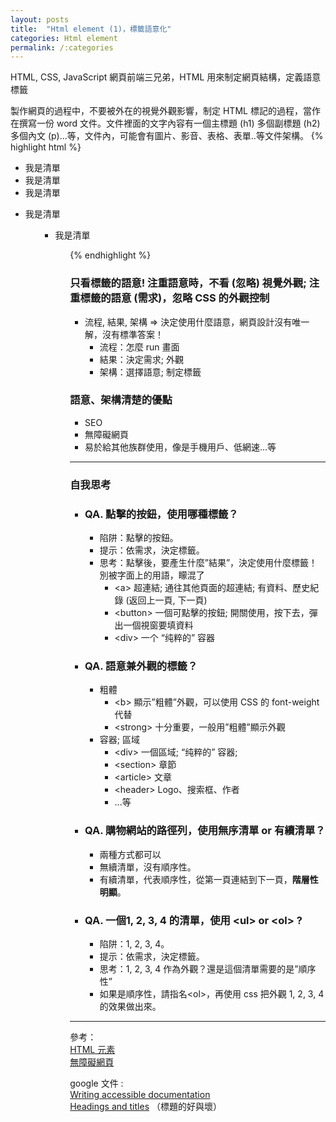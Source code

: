 ```yaml
---
layout: posts
title:  "Html element (1)，標籤語意化"
categories: Html element
permalink: /:categories
---
```

HTML, CSS, JavaScript 網頁前端三兄弟，HTML 用來制定網頁結構，定義語意標籤

製作網頁的過程中，不要被外在的視覺外觀影響，制定 HTML 標記的過程，當作在撰寫一份 word 文件。文件裡面的文字內容有一個主標題 (h1) 多個副標題 (h2) 多個內文 (p)...等，文件內，可能會有圖片、影音、表格、表單..等文件架構。
{% highlight html %}
<!-- 一份無序清單 -->
<!-- 快速產生： ul>li{我是清單}*3 -->
<ul>
  <li>我是清單</li>
  <li>我是清單</li>
  <li>我是清單</li>
</ul>

<!-- 兩份清單項目 -->
<ul>
  <li>我是清單</li>
<ul>

<ul>
  <li>我是清單</li>
<ul>
{% endhighlight %}

### 只看標籤的語意! 注重語意時，不看 (忽略) 視覺外觀; 注重標籤的語意 (需求)，忽略 CSS 的外觀控制
- 流程, 結果, 架構 ⇒  決定使用什麼語意，網頁設計沒有唯一解，沒有標準答案！
    - 流程：怎麼 run 畫面
    - 結果：決定需求; 外觀
    - 架構：選擇語意; 制定標籤

### 語意、架構清楚的優點
- SEO
- 無障礙網頁
- 易於給其他族群使用，像是手機用戶、低網速…等<br>

***
### 自我思考

- ### QA. 點擊的按鈕，使用哪種標籤？
    - 陷阱：點擊的按鈕。
    - 提示：依需求，決定標籤。
    - 思考：點擊後，要產生什麼”結果”，決定使用什麼標籤！別被字面上的用語，矇混了
        - \<a>         超連結; 通往其他頁面的超連結;  有資料、歷史紀錄 (返回上一頁, 下一頁)
        - \<button>    一個可點擊的按鈕; 開關使用，按下去，彈出一個視窗要填資料
        - \<div>       一个 “纯粹的” 容器 <br>


- ### QA. 語意兼外觀的標籤？
    - 粗體
        - \<b>      顯示”粗體”外觀，可以使用 CSS 的 font-weight 代替
        - \<strong> 十分重要，一般用”粗體”顯示外觀
    - 容器; 區域
        - \<div> 一個區域; “纯粹的” 容器;
        - \<section> 章節
        - \<article> 文章
        - \<header> Logo、搜索框、作者
        - ...等


- ### QA. 購物網站的路徑列，使用無序清單 or 有續清單？
    - 兩種方式都可以
    - 無續清單，沒有順序性。
    - 有續清單，代表順序性，從第一頁連結到下一頁，**階層性明顯**。


- ### QA. 一個1, 2, 3, 4 的清單，使用 \<ul> or \<ol> ?
    - 陷阱：1, 2, 3, 4。
    - 提示：依需求，決定標籤。
    - 思考：1, 2, 3, 4 作為外觀？還是這個清單需要的是”順序性”
    - 如果是順序性，請指名\<ol>，再使用 css 把外觀 1, 2, 3, 4的效果做出來。

***
參考：<br>
[HTML 元素](https://developer.mozilla.org/zh-TW/docs/Web/HTML/Element)<br>
[無障礙網頁](https://developer.mozilla.org/zh-TW/docs/Learn/Accessibility/What_is_accessibility)<br>

google 文件 :<br>
[Writing accessible documentation](https://developers.google.com/style/accessibility)<br>
[Headings and titles](https://developers.google.com/style/headings) （標題的好與壞）<br>